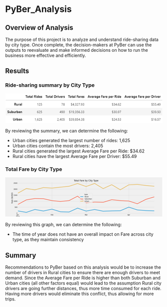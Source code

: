 # PyBer_Analysis

## Overview of Analysis

The purpose of this project is to analyze and understand ride-sharing data by city type. Once complete, the decision-makers at PyBer can use the outputs to reevaluate and make informed decisions on how to run the business more effective and efficiently.

## Results

### Ride-sharing summary by City Type

![Resources/Pyber_Summary.png](Resources/Pyber_Summary.png)

By reviewing the summary, we can determine the following:
 - Urban cities generated the largest number of rides: 1,625
 - Urban cities contain the most drivers: 2,405
 - Rural cities generated the largest Average Fare per Ride: $34.62
 - Rural cities have the largest Average Fare per Driver: $55.49
 
### Total Fare by City Type

![analysis/Pyber_fare_summary.png](analysis/Pyber_fare_summary.png)

By reviewing this graph, we can determine the following:
 - The time of year does not have an overall impact on Fare across city type, as they maintain consistency

## Summary

Recommendations to PyBer based on this analysis would be to increase the number of drivers in Rural cities to ensure there are enough drivers to meet demand.  Since the Average Fare per Ride is higher than both Suburban and Urban cities (all other factors equal) would lead to the assumption Rural city drivers are going further distances, thus more time consumed for each ride.  Having more drivers would eliminate this conflict, thus allowing for more trips.
 
